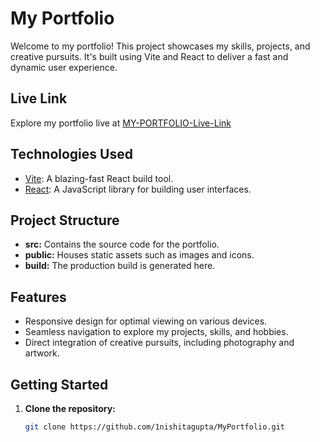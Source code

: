 # My Portfolio

Welcome to my portfolio! This project showcases my skills, projects, and creative pursuits. It's built using Vite and React to deliver a fast and dynamic user experience.

## Live Link

Explore my portfolio live at [MY-PORTFOLIO-Live-Link](https://my-portfolio-1nishitagupta.vercel.app/)

## Technologies Used

- [Vite](https://vitejs.dev/): A blazing-fast React build tool.
- [React](https://reactjs.org/): A JavaScript library for building user interfaces.

## Project Structure

- **src:** Contains the source code for the portfolio.
- **public:** Houses static assets such as images and icons.
- **build:** The production build is generated here.

## Features

- Responsive design for optimal viewing on various devices.
- Seamless navigation to explore my projects, skills, and hobbies.
- Direct integration of creative pursuits, including photography and artwork.

## Getting Started

1. **Clone the repository:**
   ```bash
   git clone https://github.com/1nishitagupta/MyPortfolio.git
   ```

